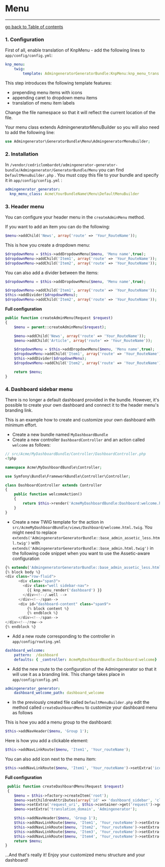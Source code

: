 # Menu
---------------------------------------

[go back to Table of contents][back-to-index]

[back-to-index]: https://github.com/symfony2admingenerator/AdmingeneratorGeneratorBundle/blob/master/Resources/doc/documentation.md#7-cookbook

### 1. Configuration

First of all, enable translation of KnpMenu - add the following lines to `app/config/config.yml`:

```yaml
knp_menu:
    twig:
        template: AdmingeneratorGeneratorBundle:KnpMenu:knp_menu_trans.html.twig
```

This step introduces the following template features: 

* prepending menu items with icons
* appending caret to dropdown menu items
* translation of menu item labels

Change the file namespace so that it will reflect the current location of the file.

Your menu class extends AdmingeneratorMenuBuilder so you will also need to add the following line:

```php
use Admingenerator\GeneratorBundle\Menu\AdmingeneratorMenuBuilder;
```

### 2. Installation

In `/vendor/cedriclombardot/admingenerator-generator-bundle/Admingenerator/GeneratorBundle/Menu` you can find  `DefaultMenuBuilder.php` . You must copy this file to your bundle and specify it in `app/config/config.yml` :
```yaml
admingenerator_generator:
  knp_menu_class: Acme\YourBundleName\Menu\DefaultMenuBuilder
```

### 3. Header menu

You can configure your header menu in the `createAdminMenu` method.

If you want to add an item you can do the following:

```php
$menu->addChild('News', array('route' => 'Your_RouteName'));
```

This is how you create a dropdown menu: 

```php
$dropdownMenu = $this->addDropdownMenu($menu, 'Menu name',true);
$dropdownMenu->addChild('Item1', array('route' => 'Your_RouteName'));
$dropdownMenu->addChild('Item2', array('route' => 'Your_RouteName'));
```
You can also add a divider between the items:

```php
$dropdownMenu = $this->addDropdownMenu($menu, 'Menu name',true);

$dropdownMenu->addChild('Item1', array('route' => 'Your_RouteName'));
$this->addDivider($dropdownMenu);
$dropdownMenu->addChild('Item2', array('route' => 'Your_RouteName'));
```

**Full configuration**

```php
public function createAdminMenu(Request $request)
{
    $menu = parent::createAdminMenu($request);

    $menu->addChild('News', array('route' => 'Your_RouteName'));
    $menu->addChild('Article', array('route' => 'Your_RouteName'));

    $dropdownMenu = $this->addDropdownMenu($menu, 'Menu name',true);
    $dropdownMenu->addChild('Item1', array('route' => 'Your_RouteName'));
    $this->addDivider($dropdownMenu);
    $dropdownMenu->addChild('Item2', array('route' => 'Your_RouteName'));

    return $menu;
}
```

### 4. Dashboard sidebar menu

There is no longer a default dashboard provided in the bundle. However, it's possible to create your own dashboard and connect it to the header menu's branding link.

This is an example how to create and customize your own dashboard with minimum effort.

* Create a new bundle named `MyDashboardBundle`
* Create a new controller `DashboardController` and an action called `welcome` as follows: 

```php
// src/Acme/MyDashboardBundle/Controller/DashboardController.php
<?php

namespace Acme\MyDashboardBundle\Controller;

use Symfony\Bundle\FrameworkBundle\Controller\Controller;

class DashboardController extends Controller
{
    public function welcomeAction()
    {
        return $this->render('AcmeMyDashboardBundle:Dashboard:welcome.html.twig', array());
    }
}
```

* Create a new TWIG template for the action in `src/AcmeMyDashboardBundle/views/Dashboard/welcome.html.twig`. You might need to replace `extends('AdmingeneratorGeneratorBundle::base_admin_assetic_less.html.twig')` with `extends('AdmingeneratorGeneratorBundle::base_admin.html.twig')` in the following code snippet when you want to use the Assetic-aware configuration 

```php
{% extends('AdmingeneratorGeneratorBundle::base_admin_assetic_less.html.twig') %}
{% block body %}
<div class="row-fluid">
      <div class="span3">
        <div class="well sidebar-nav">
          {{ knp_menu_render('dashboard') }}
        </div><!--/.well -->
      </div><!--/span-->
      <div id="dashboard-content" class="span9">
          {% block content %}
          {% endblock %}
      </div><!--/span-->
</div><!--/row-->
{% endblock %}
```

* Add a new route corresponding to the controller in `app/config/routing.yml`

```yaml
dashboard_welcome:
    pattern:  /dashboard
    defaults: { _controller: AcmeMyDashboardBundle:Dashboard:welcome}
```

* Add the new route to the configuration of the Admingenerator so that it will use it as a branding link. This change takes place in `app/config/config.yml`

```yaml
admingenerator_generator:
    dashboard_welcome_path: dashboard_welcome
```

* In the previously created file called `DefaultMenuBuilder.php` edit the method called `createDashboardMenu` to customize your dashboard menu as follows

This is how you add a menu group to the dashboard:

```php
$this->addNavHeader($menu, 'Group 1');
```

Here is how you add a clickable element:

```php
$this->addNavLinkRoute($menu, 'Item1', 'Your_routeName');
```

You can also add icon next to the menu item:

```php
$this->addNavLinkRoute($menu, 'Item1', 'Your_routeName')->setExtra('icon', 'icon-list');
```

**Full configuration**

```php
 public function createDashboardMenu(Request $request)
 {
    $menu = $this->factory->createItem('root');
    $menu->setChildrenAttributes(array('id' => 'dashboard_sidebar', 'class' => 'nav nav-list'));
    $menu->setExtra('request_uri', $this->container->get('request')->getRequestUri());
    $menu->setExtra('translation_domain', 'Admingenerator');

    $this->addNavHeader($menu, 'Group 1');
    $this->addNavLinkRoute($menu, 'Item1', 'Your_routeName')->setExtra('icon', 'icon-list');
    $this->addNavLinkRoute($menu, 'Item2', 'Your_routeName')->setExtra('icon', 'icon-bullhorn');
    $this->addNavLinkRoute($menu, 'Item3', 'Your_routeName')->setExtra('icon', 'icon-filter');
    $this->addNavLinkRoute($menu, 'Item4', 'Your_routeName')->setExtra('icon', 'icon-th-large');
    return $menu;
}
```

...And that's really it! Enjoy your customized menu structure and your dashboard!